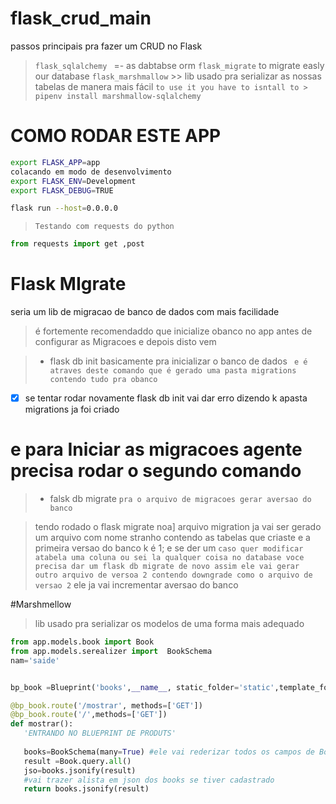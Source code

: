# flask_crud_main
passos principais pra fazer um CRUD no Flask
> ```flask_sqlalchemy ``` =- as dabtabse orm
> ```flask_migrate```  to migrate easly our database
> ```flask_marshmallow``` >> lib usado pra serializar as nossas tabelas de manera mais fácil ```to use it you have to isntall to > pipenv install marshmallow-sqlalchemy```

# COMO RODAR ESTE APP
```sh
export FLASK_APP=app
colacando em modo de desenvolvimento
export FLASK_ENV=Development
export FLASK_DEBUG=TRUE

flask run --host=0.0.0.0
```


>  ``` Testando com requests do python ```

```python 
from requests import get ,post
```

# Flask MIgrate 
seria um lib de migracao de banco de dados com mais facilidade
> é fortemente recomendaddo que inicialize obanco no app antes de configurar as Migracoes e depois disto vem 

> * flask db init     basicamente pra inicializar o banco de dados
``` e é atraves deste comando que é gerado uma pasta migrations contendo tudo pra obanco```
- [x] se tentar rodar novamente flask db init vai dar erro dizendo k apasta migrations ja foi criado
 # e para Iniciar as migracoes agente precisa rodar o segundo comando

> * falsk db migrate  ```pra o arquivo de migracoes gerar aversao do banco ```

>tendo rodado o flask migrate noa] arquivo migration ja vai ser gerado um arquivo com nome stranho contendo as tabelas que criaste 
 e a primeira versao do banco k é 1; e se der um ``` caso quer modificar atabela uma coluna ou sei la qualquer coisa no database voce precisa dar um flask db migrate de novo assim ele vai gerar outro arquivo de versoa 2 contendo downgrade como o arquivo de versao 2 ``` ele  ja vai incrementar aversao do banco


 #Marshmellow
 > lib usado pra serializar os modelos de uma forma mais adequado

 ```py
from app.models.book import Book
from app.models.serealizer import  BookSchema
nam='saide'


bp_book =Blueprint('books',__name__, static_folder='static',template_folder='templates')

@bp_book.route('/mostrar', methods=['GET'])
@bp_book.route('/',methods=['GET'])
def mostrar():
    'ENTRANDO NO BLUEPRINT DE PRODUTS'
    
    books=BookSchema(many=True) #ele vai rederizar todos os campos de BookModel
    result =Book.query.all()
    jso=books.jsonify(result)
    #vai trazer alista em json dos books se tiver cadastrado
    return books.jsonify(result)

 ```